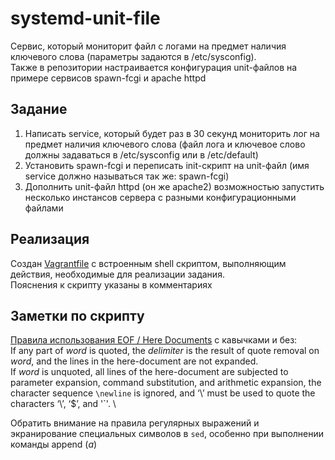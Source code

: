 # systemd-unit-file
Сервис, который мониторит файл с логами на предмет наличия ключевого слова (параметры задаются в /etc/sysconfig).\
Также в репозитории настраивается конфигурация unit-файлов на примере сервисов spawn-fcgi и apache httpd

## Задание
1. Написать service, который будет раз в 30 секунд мониторить лог на предмет наличия ключевого слова (файл лога и ключевое слово должны задаваться в /etc/sysconfig или в /etc/default)
1. Установить spawn-fcgi и переписать init-скрипт на unit-файл (имя service должно называться так же: spawn-fcgi)
1. Дополнить unit-файл httpd (он же apache2) возможностью запустить несколько инстансов сервера с разными конфигурационными файлами

## Реализация
Создан [Vagrantfile](Vagrantfile) с встроенным shell скриптом, выполняющим действия, необходимые для реализации задания.\
Пояснения к скрипту указаны в комментариях

## Заметки по скрипту
[Правила использования EOF / Here Documents](https://www.gnu.org/software/bash/manual/bash.html#Here-Documents) c кавычками и без:\
If any part of *word* is quoted, the *delimiter* is the result of quote removal on *word*, and the lines in the here-document are not expanded.\
If *word* is unquoted, all lines of the here-document are subjected to parameter expansion, command substitution, and arithmetic expansion, the character sequence `\newline` is ignored, and ‘\’ must be used to quote the characters ‘\’, ‘$’, and '\`'. \

Обратить внимание на правила регулярных выражений и экранирование специальных символов в `sed`, особенно при выполнении команды append (*a*)
